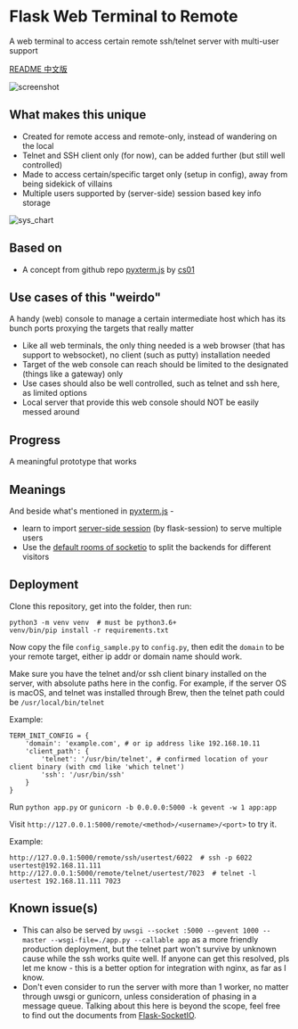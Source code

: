 # Flask Web Terminal to Remote
A web terminal to access certain remote ssh/telnet server with multi-user support

[README 中文版](http://fisherworks.cn/?p=2848)

![screenshot](https://github.com/Fisherworks/flask-remote-terminal/blob/master/flask_remote_term_demo.jpg)

## What makes this unique
* Created for remote access and remote-only, instead of wandering on the local
* Telnet and SSH client only (for now), can be added further (but still well controlled)
* Made to access certain/specific target only (setup in config), away from being sidekick of villains
* Multiple users supported by (server-side) session based key info storage

![sys_chart](https://github.com/Fisherworks/flask-remote-terminal/blob/master/flask_remote_term_chart.png)

## Based on
* A concept from github repo [pyxterm.js](https://github.com/cs01/pyxterm.js) by [cs01](https://github.com/cs01)


## Use cases of this "weirdo"
A handy (web) console to manage a certain intermediate host which has its bunch ports proxying the targets that really matter
* Like all web terminals, the only thing needed is a web browser (that has support to websocket), no client (such as putty) installation needed
* Target of the web console can reach should be limited to the designated (things like a gateway) only
* Use cases should also be well controlled, such as telnet and ssh here, as limited options
* Local server that provide this web console should NOT be easily messed around


## Progress
A meaningful prototype that works

## Meanings
And beside what's mentioned in [pyxterm.js](https://github.com/cs01/pyxterm.js#why) -

* learn to import [server-side session](https://blog.miguelgrinberg.com/post/flask-socketio-and-the-user-session) (by flask-session) to serve multiple users
* Use the [default rooms of socketio](https://github.com/miguelgrinberg/Flask-SocketIO/tree/master/example) to split the backends for different visitors


## Deployment

Clone this repository, get into the folder, then run:

```
python3 -m venv venv  # must be python3.6+
venv/bin/pip install -r requirements.txt
```
Now copy the file `config_sample.py` to `config.py`, then edit the `domain` to be your remote target, either ip addr or domain name should work.

Make sure you have the telnet and/or ssh client binary installed on the server, with absolute paths here in the config. 
For example, if the server OS is macOS, and telnet was installed through Brew, then the telnet path could be `/usr/local/bin/telnet`

Example:
```
TERM_INIT_CONFIG = {
    'domain': 'example.com', # or ip address like 192.168.10.11
    'client_path': {
        'telnet': '/usr/bin/telnet', # confirmed location of your client binary (with cmd like 'which telnet')
        'ssh': '/usr/bin/ssh'
    }
}
```
Run `python app.py` or `gunicorn -b 0.0.0.0:5000 -k gevent -w 1 app:app`

Visit `http://127.0.0.1:5000/remote/<method>/<username>/<port>` to try it.

Example:
```
http://127.0.0.1:5000/remote/ssh/usertest/6022  # ssh -p 6022 usertest@192.168.11.111
http://127.0.0.1:5000/remote/telnet/usertest/7023  # telnet -l usertest 192.168.11.111 7023
```

## Known issue(s)
* This can also be served by `uwsgi --socket :5000 --gevent 1000 --master --wsgi-file=./app.py --callable app` as a more friendly production deployment, but the telnet part won't survive by unknown cause while the ssh works quite well. If anyone can get this resolved, pls let me know - this is a better option for integration with nginx, as far as I know.
* Don't even consider to run the server with more than 1 worker, no matter through uwsgi or gunicorn, unless consideration of phasing in a message queue. Talking about this here is beyond the scope, feel free to find out the documents from [Flask-SocketIO](https://flask-socketio.readthedocs.io/en/latest/#using-multiple-workers). 

